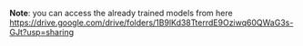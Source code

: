   **Note**: you can access the already trained models from here https://drive.google.com/drive/folders/1B9lKd38TterrdE9Oziwq60QWaG3s-GJt?usp=sharing
